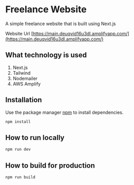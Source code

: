 # Freelance Website

A simple freelance website that is built using Next.js

Website Url
[https://main.deuqvid16u3dl.amplifyapp.com/](https://main.deuqvid16u3dl.amplifyapp.com/)

## What technology is used

1. Next.js
2. Tailwind
3. Nodemailer
4. AWS Amplify

## Installation

Use the package manager [npm](https://www.npmjs.com/) to install dependencies.

```bash
npm install
```

## How to run locally

```python
npm run dev

```

## How to build for production

```python
npm run build

```

